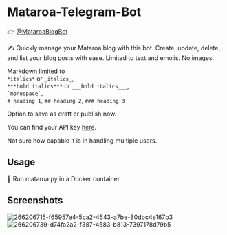 # Mataroa-Telegram-Bot

👉 [@MataroaBlogBot](https://t.me/MataroaBlogBot)

✍️ Quickly manage your Mataroa.blog with this bot. Create, update, delete, and list your blog posts with ease. Limited to text and emojis. No images.

Markdown limited to  
`*italics*` or `_italics_`,  
`***bold italics***` or `___bold italics___`,  
`` `monospace` ``,  
`# heading 1`, `## heading 2`, `### heading 3`

Option to save as draft or publish now.

You can find your API key [here](https://mataroa.blog/api/docs/).

Not sure how capable it is in handling multiple users.

## Usage
🏃 Run mataroa.py in a Docker container

## Screenshots
![266206715-f65957e4-5ca2-4543-a7be-80dbc4e167b3](https://github.com/Unknowing9428/Mataroa-Telegram-Bot/assets/144300469/a385b12e-931e-4d58-ac50-68f47fca90a8)
![266206739-d74fa2a2-f387-4583-b813-7397178d79b5](https://github.com/Unknowing9428/Mataroa-Telegram-Bot/assets/144300469/844f1f50-2bf1-4e4c-978e-e6eccc2e83f4)
